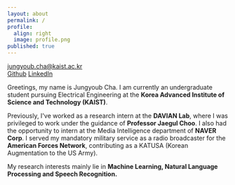 ```yaml
---
layout: about
permalink: /
profile:
  align: right
  image: profile.png
published: true
---
```

[jungyoub.cha@kaist.ac.kr](mailto:jungyoub.cha@kaist.ac.kr)<br>
[Github](https://github.com/sunnyc98)  [LinkedIn](https://www.linkedin.com/in/jungyoub-cha-25303a258/)

Greetings, my name is Jungyoub Cha. I am currently an undergraduate student pursuing Electrical Engineering at the **Korea Advanced Institute of Science and Technology (KAIST)**. 

Previously, I've worked as a research intern at the **DAVIAN Lab**, where I was privileged to work under the guidance of **Professor Jaegul Choo**. I also had the opportunity to intern at the Media Intelligence department of **NAVER Corp**. I served my mandatory military service as a radio broadcaster for the **American Forces Network**, contributing as a KATUSA (Korean Augmentation to the US Army).

My research interests mainly lie in **Machine Learning, Natural Language Processing and Speech Recognition.**